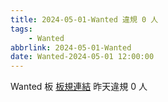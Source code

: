 ```yaml
---
title: 2024-05-01-Wanted 違規 0 人
tags:
    - Wanted
abbrlink: 2024-05-01-Wanted
date: Wanted-2024-05-01 12:00:00
---
```

Wanted 板 [板規連結](https://www.ptt.cc/bbs/Wanted/M.1608829773.A.D3B.html)
昨天違規 0 人
